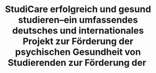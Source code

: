 --- 
abstract: '' 
authors: 
 - kaehlke
 -  AM Küchler
 -  H Baumeister
 -  admin
doi: '' 
featured: false 
publication: '*Fachzeitschrift für Onlineberatung und computervermittelte Kommunikation*, 15' 
publication_short: '' 
publishDate: '2019-01-01' 
title: 'StudiCare erfolgreich und gesund studieren–ein umfassendes deutsches und internationales Projekt zur Förderung der psychischen Gesundheit von Studierenden zur Förderung der ' 
url_code: '' 
url_dataset: '' 
url_pdf: '' 
url_poster: '' 
url_project: '' 
url_slides: '' 
url_source: '' 
url_video: '' 
---